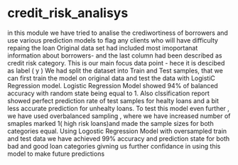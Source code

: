 # credit_risk_analisys

in this module we have tried to analise the crediwortiness of borrowers and use various prediction models to flag any clients who will have difficulty repaing the loan
Original data set had included most imoportanat information about borrowers- and the last column had been described as credit risk category.
This is our main focus data point - hece it is descibed as label ( y )
We had split the dataset into Train and Test samples, that we can first train the model on original data and test the data with LogistiC Regression model.
Logistic Regression Model showed 94% of balanced accuracy with random state being equal to 1. Also clssification report showed perfect prediction rate of test samples for healty loans and a bit less accurate prediction for unhealty loans. 
To test this model even further , we have used overbalanced sampling , where we have increased number of smaples marked 1( high risk loans)and made the sample sizes for both categories equal.
Using Logostic Regression Model with oversampled train and test data we have achieved 99% accuracy and prediction state for both bad and good loan categories givning us further confidance in using this model to make future predictions

